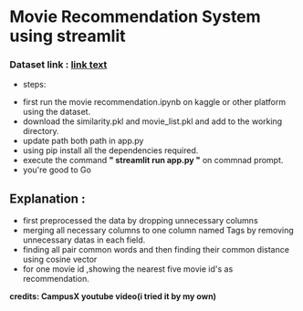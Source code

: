 # Movie Recommendation System using streamlit

### Dataset link : [link text](https://www.kaggle.com/datasets/tmdb/tmdb-movie-metadata)

- steps:

* first run the movie recommendation.ipynb on kaggle or other platform using the dataset.<br>
* download the similarity.pkl and movie_list.pkl and add to the working directory.<br>
* update path both path in app.py<br>
* using pip install all the dependencies required.<br>
* execute the command <b>" streamlit run app.py "</b> on commnad prompt.<br>
* you're good to Go

## Explanation :

- first preprocessed the data by dropping unnecessary columns
- merging all necessary columns to one column named Tags by removing unnecessary datas in each field.
- finding all pair common words and then finding their common distance using cosine vector
- for one movie id ,showing the nearest five movie id's as recommendation.

<b>credits: CampusX youtube video(i tried it by my own)</b>
